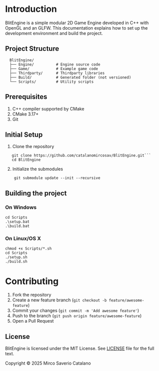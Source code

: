 # Introduction
BlitEngine is a simple modular 2D Game Engine developed in C++ with OpenGL and an GLFW. This documentation explains how to set up the development environment and build the project.
## Project Structure
```
  BlitEngine/
  ├── Engine/          # Engine source code
  ├── Game/            # Example game code
  ├── Thirdparty/      # Thirdparty libraries
  ├── Build/           # Generated folder (not versioned)
  └── Scripts/         # Utility scripts
```
## Prerequisites
1. C++ compiler supported by CMake
2. CMake 3.17+
3. Git

## Initial Setup
1. Clone the repository
```
   git clone https://github.com/catalanomircosav/BlitEngine.git```
   cd BlitEngine
```
  2. Initialize the submodules
```
    git submodule update --init --recursive
```

## Building the project
### On Windows
```
cd Scripts
.\setup.bat
.\build.bat
```
### On Linux/OS X
```
chmod +x Scripts/*.sh
cd Scripts
./setup.sh
./build.sh
```
# Contributing
1. Fork the repository
2. Create a new feature branch (`git checkout -b feature/awesome-feature`)
3. Commit your changes (`git commit -m 'Add awesome feature'`)
4. Push to the branch (`git push origin feature/awesome-feature`)
5. Open a Pull Request

## License
BlitEngine is licensed under the MIT License. See [LICENSE](LICENSE) file for the full text.

Copyright © 2025 Mirco Saverio Catalano